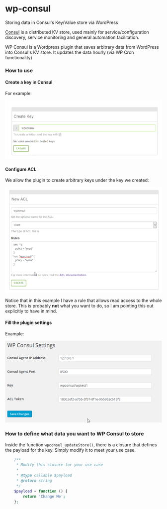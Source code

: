 # wp-consul
Storing data in Consul's Key/Value store via WordPress

[Consul](https://www.consul.io) is a distributed KV store, used mainly for service/configuration discovery, service monitoring and general automation facilitation. 

WP Consul is a Wordpress plugin that saves arbitrary data from WordPress into Consul's KV store. It updates the data hourly (via WP Cron functionality)

### How to use

#### Create a key in Consul
For example:

![](https://github.com/kapolos/wp-consul/raw/gh-pages/images/consul%20-%20create%20key.png)

#### Configure ACL
We allow the plugin to create arbitrary keys under the key we created:

![](https://github.com/kapolos/wp-consul/raw/gh-pages/images/consul%20-%20create%20acl.png)

Notice that in this example I have a rule that allows read access to the whole store. This is probably **not** what you want to do, so I am pointing this out explicitly to have in mind.

#### Fill the plugin settings
Example:

![](https://github.com/kapolos/wp-consul/raw/gh-pages/images/wpconsul%20-%20settings.png)

### How to define what data you want to WP Consul to store

Inside the function `wpconsul_updateStore()`, there is a closure that defines the payload for the key. Simply modify it to meet your use case.

```php
    /**
     * Modify this closure for your use case
     *
     * @type callable $payload
     * @return string
     */
    $payload = function () {
        return 'Change Me';
    };
````

